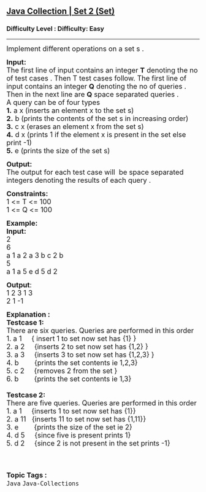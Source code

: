 <h2><a href="https://www.geeksforgeeks.org/problems/java-collection-set-2-set/1?page=4&status=unsolved&sortBy=accuracy">Java Collection | Set 2 (Set)</a></h2><h3>Difficulty Level : Difficulty: Easy</h3><hr><div class="problems_problem_content__Xm_eO"><p><span style="font-size:18px">Implement different operations on a set&nbsp;s&nbsp;.</span></p>

<p><span style="font-size:18px"><strong>Input:</strong><br>
The first line of input contains an integer <strong>T</strong> denoting the no of test cases . Then T test cases follow. The first line of input contains an integer <strong>Q</strong> denoting the no of queries . Then in the next line are <strong>Q</strong>&nbsp;space separated queries .<br>
A query can be of&nbsp;four&nbsp;types&nbsp;<br>
<strong>1.</strong> a x (inserts an element x to the set s)<br>
<strong>2.</strong> b (prints the contents of the set s in increasing order)<br>
<strong>3.</strong> c x&nbsp;(erases an element x from the set s)<br>
<strong>4.</strong> d x (prints 1 if the element x is present in the set&nbsp;else print -1)<br>
<strong>5.</strong> e (prints the size of the set s)</span></p>

<p><span style="font-size:18px"><strong>Output:</strong><br>
The output for each test case will&nbsp;&nbsp;be space separated integers denoting the results of each query . </span></p>

<p><span style="font-size:18px"><strong>Constraints:</strong><br>
1 &lt;= T &lt;= 100<br>
1 &lt;= Q &lt;= 100</span></p>

<p><span style="font-size:18px"><strong>Example:</strong></span><br>
<span style="font-size:18px"><strong>Input:</strong><br>
2<br>
6<br>
a 1 a 2 a 3 b c 2 b<br>
5<br>
a 1 a 5 e d 5 d 2</span></p>

<p><span style="font-size:18px"><strong>Output</strong>:<br>
1 2 3 1 3<br>
2 1 -1</span></p>

<p><span style="font-size:18px"><strong>Explanation :<br>
Testcase 1:</strong><br>
There are six&nbsp;queries.&nbsp;Queries&nbsp;are&nbsp;performed in this order<br>
1. a 1 &nbsp; &nbsp; { insert 1 to set now set has {1}&nbsp;}<br>
2. a 2 &nbsp; &nbsp; {inserts 2&nbsp;to set now set has {1,2}&nbsp;}<br>
3. a 3 &nbsp; &nbsp; {inserts 3 to set now set has {1,2,3}&nbsp;}<br>
4. b &nbsp; &nbsp; &nbsp; &nbsp;{prints the set contents ie 1,2,3}<br>
5. c 2 &nbsp; &nbsp; {removes 2 from the set&nbsp;}<br>
6. b &nbsp; &nbsp; &nbsp; &nbsp;{prints the set contents ie 1,3}<br>
<br>
<strong>Testcase 2:</strong><br>
There are five&nbsp;queries.&nbsp;Queries&nbsp;are&nbsp;performed in this order<br>
1. a 1&nbsp; &nbsp; &nbsp;{inserts 1 to set now set has {1}}<br>
2. a 11 &nbsp; {inserts 11 to set now set has {1,11}}<br>
3. e&nbsp; &nbsp; &nbsp; &nbsp; {prints the size of the set ie 2}<br>
4. d 5&nbsp; &nbsp; &nbsp;{since five is present prints 1}<br>
5. d 2 &nbsp; &nbsp; {since 2 is not present in the set prints -1}</span><br>
&nbsp;</p>
</div><br><p><span style=font-size:18px><strong>Topic Tags : </strong><br><code>Java</code>&nbsp;<code>Java-Collections</code>&nbsp;